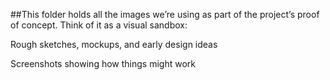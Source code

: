 ##This folder holds all the images we’re using as part of the project’s proof of concept.
Think of it as a visual sandbox:

Rough sketches, mockups, and early design ideas

Screenshots showing how things might work
